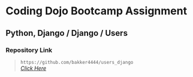 # Coding Dojo Bootcamp Assignment
## Python, Django / Django / Users

### Repository Link

> ``` https://github.com/bakker4444/users_django ```<br>
> _[Click Here](https://github.com/bakker4444/users_django)_
